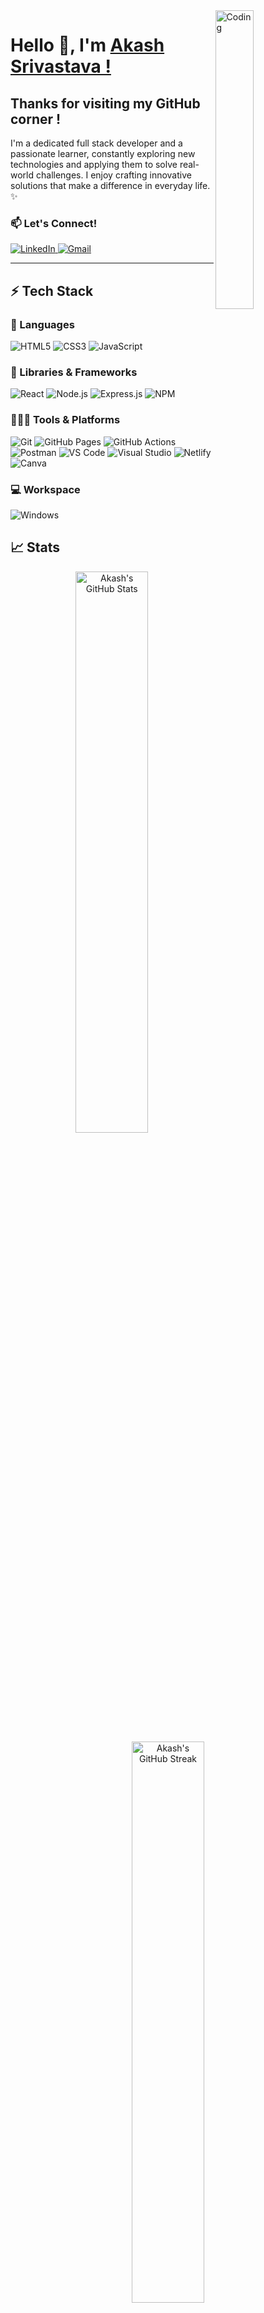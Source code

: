 <img src="https://i.pinimg.com/originals/81/17/8b/81178b47a8598f0c81c4799f2cdd4057.gif" width="35%" alt="Coding" align="right"/>

# Hello  👋, I'm [Akash Srivastava !](https://github.com/Vishwa9011/)

## Thanks for visiting my GitHub corner ! &nbsp;

I'm a dedicated full stack developer and a passionate learner, constantly exploring new technologies and applying them to solve real-world challenges. I enjoy crafting innovative solutions that make a difference in everyday life. ✨

### 📫 Let's Connect!

<p align="left">
	<a href="https://www.linkedin.com/in/akash-srivastava-269a71168/">
		<img src="https://img.shields.io/badge/LinkedIn-0077B5?style=for-the-badge&logo=linkedin&logoColor=white" alt="LinkedIn"/>
	</a>
	<a href="mailto:srivastavaakash205@gmail.com">
		<img src="https://img.shields.io/badge/Gmail-D14836?style=for-the-badge&logo=gmail&logoColor=white" alt="Gmail"/>
	</a>
</p>

---

## ⚡ Tech Stack

### 🚀 Languages

![HTML5](https://img.shields.io/badge/HTML5-E34F26?style=for-the-badge&logo=html5&logoColor=white)
![CSS3](https://img.shields.io/badge/CSS3-1572B6?style=for-the-badge&logo=css3&logoColor=white)
![JavaScript](https://img.shields.io/badge/JavaScript-F7DF1E?style=for-the-badge&logo=javascript&logoColor=black)

### 🧩 Libraries & Frameworks

![React](https://img.shields.io/badge/React-20232A?style=for-the-badge&logo=react&logoColor=61DAFB)
![Node.js](https://img.shields.io/badge/Node.js-339933?style=for-the-badge&logo=nodedotjs&logoColor=white)
![Express.js](https://img.shields.io/badge/Express.js-000000?style=for-the-badge&logo=express&logoColor=white)
![NPM](https://img.shields.io/badge/npm-CB3837?style=for-the-badge&logo=npm&logoColor=white)

### 🧑🏻‍💻 Tools & Platforms

![Git](https://img.shields.io/badge/Git-F05032?style=for-the-badge&logo=git&logoColor=white)
![GitHub Pages](https://img.shields.io/badge/GitHub_Pages-100000?style=for-the-badge&logo=github&logoColor=white)
![GitHub Actions](https://img.shields.io/badge/GitHub_Actions-2088FF?style=for-the-badge&logo=github-actions&logoColor=white)
![Postman](https://img.shields.io/badge/Postman-FF6C37?style=for-the-badge&logo=Postman&logoColor=white)
![VS Code](https://img.shields.io/badge/Visual_Studio_Code-0078D4?style=for-the-badge&logo=visual%20studio%20code&logoColor=white)
![Visual Studio](https://img.shields.io/badge/Visual_Studio-5C2D91?style=for-the-badge&logo=visual%20studio&logoColor=white)
![Netlify](https://img.shields.io/badge/Netlify-00C7B7?style=for-the-badge&logo=netlify&logoColor=white)
![Canva](https://img.shields.io/badge/Canva-%2300C4CC.svg?&style=for-the-badge&logo=Canva&logoColor=white)

### 💻 Workspace

![Windows](https://img.shields.io/badge/Windows-0078D6?style=for-the-badge&logo=windows&logoColor=white)

## 📈 Stats

<p align="center">
  <img width="48%" src="https://github-readme-stats-sigma-five.vercel.app/api?username=akashsrivastavafsd&show_icons=true&hide_border=true&theme=radical" alt="Akash's GitHub Stats"/>
  <img width="48%" src="https://github-readme-streak-stats.herokuapp.com/?user=akashsrivastavafsd&hide_border=true&theme=radical" alt="Akash's GitHub Streak"/>
</p>

## 🔝 Most Used Languages

<p align="center">
	<img width="48%" src="https://github-readme-stats-sigma-five.vercel.app/api/top-langs/?username=akashsrivastavafsd&theme=react&line_height=40" alt="Most Used Languages"/>
</p>

---

### Support my work by starring the projects you ❤ ! 🌟
